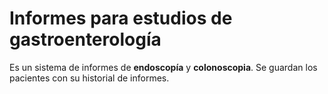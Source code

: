 # Informes para estudios de gastroenterología

Es un sistema de informes de **endoscopía** y **colonoscopia**. Se guardan los pacientes con su historial de informes.
